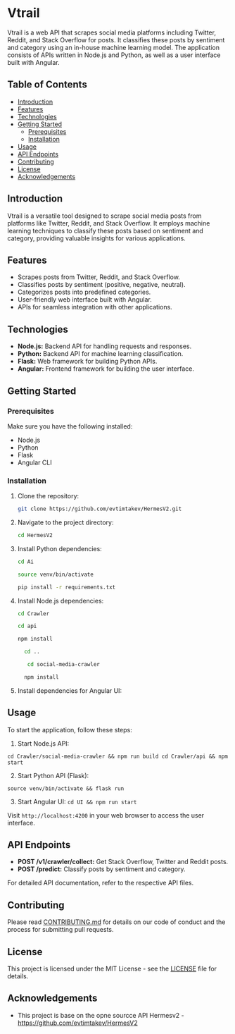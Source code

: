 # Vtrail

Vtrail is a web API that scrapes social media platforms including Twitter, Reddit, and Stack Overflow for posts. It classifies these posts by sentiment and category using an in-house machine learning model. The application consists of APIs written in Node.js and Python, as well as a user interface built with Angular.

## Table of Contents

- [Introduction](#introduction)
- [Features](#features)
- [Technologies](#technologies)
- [Getting Started](#getting-started)
  - [Prerequisites](#prerequisites)
  - [Installation](#installation)
- [Usage](#usage)
- [API Endpoints](#api-endpoints)
- [Contributing](#contributing)
- [License](#license)
- [Acknowledgements](#acknowledgements)

## Introduction

Vtrail is a versatile tool designed to scrape social media posts from platforms like Twitter, Reddit, and Stack Overflow. It employs machine learning techniques to classify these posts based on sentiment and category, providing valuable insights for various applications.

## Features

- Scrapes posts from Twitter, Reddit, and Stack Overflow.
- Classifies posts by sentiment (positive, negative, neutral).
- Categorizes posts into predefined categories.
- User-friendly web interface built with Angular.
- APIs for seamless integration with other applications.

## Technologies

- **Node.js:** Backend API for handling requests and responses.
- **Python:** Backend API for machine learning classification.
- **Flask:** Web framework for building Python APIs.
- **Angular:** Frontend framework for building the user interface.

## Getting Started

### Prerequisites

Make sure you have the following installed:

- Node.js
- Python
- Flask
- Angular CLI

### Installation

1. Clone the repository:

    ```bash
    git clone https://github.com/evtimtakev/HermesV2.git
    ```

2. Navigate to the project directory:

    ```bash
    cd HermesV2
    ```

3. Install Python dependencies:

    ```bash
    cd Ai
    ```

    ```bash
    source venv/bin/activate
    ```
   
    ```bash
    pip install -r requirements.txt
    ```

4. Install Node.js dependencies:
    ```bash
    cd Crawler
    ```

    ```bash
    cd api
    ```

    ```bash
    npm install
    ```

    ```bash
      cd ..
    ```
   ```bash
      cd social-media-crawler
    ```

    ```bash
      npm install
    ```

5. Install dependencies for Angular UI:


## Usage

To start the application, follow these steps:

1. Start Node.js API:

```cd Crawler/social-media-crawler && npm run build cd Crawler/api && npm start```


2. Start Python API (Flask):

```source venv/bin/activate && flask run```


3. Start Angular UI:
```cd UI && npm run start```


Visit `http://localhost:4200` in your web browser to access the user interface.

## API Endpoints

- **POST /v1/crawler/collect:** Get Stack Overflow, Twitter and Reddit posts.
- **POST /predict:** Classify posts by sentiment and category.

For detailed API documentation, refer to the respective API files.

## Contributing

Please read [CONTRIBUTING.md](CONTRIBUTING.md) for details on our code of conduct and the process for submitting pull requests.

## License

This project is licensed under the MIT License - see the [LICENSE](LICENSE) file for details.

## Acknowledgements

- This project is base on the opne sourcce API Hermesv2 - https://github.com/evtimtakev/HermesV2
